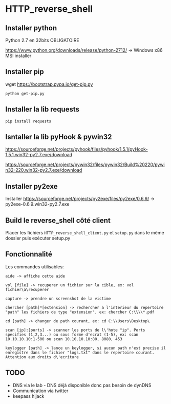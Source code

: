 # HTTP_reverse_shell

## Installer python
Python 2.7 en 32bits OBLIGATOIRE

https://www.python.org/downloads/release/python-2712/ -> Windows x86 MSI installer


## Installer pip
wget https://bootstrap.pypa.io/get-pip.py

`python get-pip.py`

## Installer la lib requests
`pip install requests`

## Isntaller la lib pyHook & pywin32
https://sourceforge.net/projects/pyhook/files/pyhook/1.5.1/pyHook-1.5.1.win32-py2.7.exe/download

https://sourceforge.net/projects/pywin32/files/pywin32/Build%20220/pywin32-220.win32-py2.7.exe/download


## Installer py2exe
Installer https://sourceforge.net/projects/py2exe/files/py2exe/0.6.9/ -> py2exe-0.6.9.win32-py2.7.exe

## Build le reverse_shell côté client
Placer les fichiers `HTTP_reverse_shell_client.py` et `setup.py` dans le même dossier puis exécuter setup.py

## Fonctionnalité
Les commandes utilisables:

	aide -> affiche cette aide

	vol [file] -> recuperer un fichier sur la cible, ex: vol fichier\a\recuperer

	capture -> prendre un screenshot de la victime

	chercher [path]*[extension] -> rechercher a l'interieur du repertoire "path" les fichiers de type "extension", ex: chercher C:\\\\*.pdf

	cd [path] -> changer de path courant, ex: cd C:\\Users\Desktop\

	scan [ip]:[ports] -> scanner les ports de l\'hote "ip". Ports specifies (1,2,3...) ou sous forme d'ecrat (1-5), ex: scan 10.10.10.10:1-500 ou scan 10.10.10.10:80, 8080, 453

	keylogger [path] -> lance un keylogger, si aucun path n'est precise il enregistre dans le fichier "logs.txt" dans le repertoire courant. Attention aux droits d\'ecriture		
			


## TODO
- DNS via le lab - DNS déjà disponible donc pas besoin de dynDNS
- Communication via twitter
- keepass hijack



